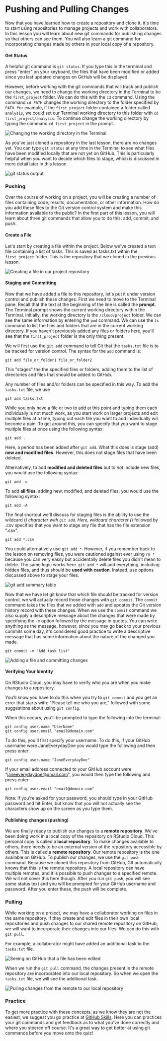 

# Pushing and Pulling Changes

Now that you have learned how to create a repository and clone it, it's time to start using repositories to manage projects and work with collaborators. In this lesson you will learn about new git commands for publishing changes so that others can see them. You will also learn a git command for incorporating changes made by others in your local copy of a repository.

#### Get Status

A helpful git command is `git status`. If you type this in the terminal and press "enter" on your keyboard, the files that have been modified or added since you last updated changes on GitHub will be displayed.

However, before working with the git commands that will track and publish our changes, we need to change the working directory in the Terminal to be the `first_project` folder. We can do this with the `cd` command. Using the command `cd PATH` changes the working directory to the folder specified by `PATH`. For example, if the `first_project` folder contained a folder called `analysis`, we could set our Terminal working directory to this folder with `cd first_project/analysis`. To continue change the working directory by typing the command `cd first_project` in the prompt.


![Changing the working directory in the Terminal](https://docs.google.com/presentation/d/1syZGx4saIzmiWVGZzIjqBjQaGkFXyC_Hlo5Pq-edYs8/export/png?id=1syZGx4saIzmiWVGZzIjqBjQaGkFXyC_Hlo5Pq-edYs8&pageid=g388478d6c4_0_66)

As you've just cloned a repository in the last lesson, there are no changes yet. You can type `git status` at any time in the Terminal to see what files have been modified locally that are not yet on GitHub. This is particularly helpful when you want to decide which files to stage, which is discussed in more detail later in this lesson.


![git status output](https://docs.google.com/presentation/d/1syZGx4saIzmiWVGZzIjqBjQaGkFXyC_Hlo5Pq-edYs8/export/png?id=1syZGx4saIzmiWVGZzIjqBjQaGkFXyC_Hlo5Pq-edYs8&pageid=g3b5b846a8f_2_13)

### Pushing

Over the course of working on a project, you will be creating a number of files containing code, results, documentation, or other information. How do you add these files to the Git version control system and make this information available to the public? In the first part of this lesson, you will learn about three git commands that allow you to do this: add, commit, and push.

#### Create a File

Let's start by creating a file within the project. Below we've created a text file containing a list of tasks. This is saved as tasks.txt within the `first_project` folder. This is the repository that we cloned in the previous lesson.


![Creating a file in our project repository](https://docs.google.com/presentation/d/1syZGx4saIzmiWVGZzIjqBjQaGkFXyC_Hlo5Pq-edYs8/export/png?id=1syZGx4saIzmiWVGZzIjqBjQaGkFXyC_Hlo5Pq-edYs8&pageid=g388478d6c4_0_0)


#### Staging and Committing

Now that we have added a file to this repository, let's put it under version control and publish these changes. First we need to move to the Terminal pane. Recall that the text at the beginning of the line is called the **prompt**. The Terminal prompt shows the current working directory within the Terminal. Initially, the working directory is the `/cloud/project` folder. We can see the same information by entering the `pwd` command. We can use the `ls` command to list the files and folders that are in the current working directory. If you haven't previously added any files or folders here, you'll see that the `first_project` folder is the only thing present.

We will first use the `git add` command to tell Git that the `tasks.txt` file is to be tracked for version control. The syntax for the `add` command is:

```text
git add file_or_folder1 file_or_folder2
```

This "stages" the the specified files or folders, adding them to the list of directories and files that should be added to GitHub.  

Any number of files and/or folders can be specified in this way. To add the `tasks.txt` file, we use

```text
git add tasks.txt
```

While you only have a file or two to add at this point and typing them each individually is not much work, as you start work on larger projects and edit multiple files at a time, typing out each file you want to add individually will become a pain. To get around this, you can specify that you want to stage multiple files at once using the following syntax:

```text
git add .
```

Here, a period has been added after `git add`. What this does is stage (add) **new and modified files**. However, this does not stage files that have been deleted.

Alternatively, to add **modified and deleted files** but to *not* include new files, you would use the following syntax:

```text
git add -u
```

To add **all files**, adding new, modified, and deleted files, you would use the following syntax:

```text
git add -A
```

The final shortcut we'll discuss for staging files is the ability to use the wildcard (*) character with `git add`. Here, wildcard character (*) followed by .csv specifies that you want to stage any file that has the file extension ".csv".

```text
git add *.csv
```

You could alternatively use `git add *`. However, if you remember back to the lesson on removing files, you were cautioned against ever using `rm *` because you can very easily but accidentally delete files you didn't mean to delete. The same logic works here. `git add *` will add everything, including hidden files, and thus should be **used with caution**. Instead, use options discussed above to stage your files.


![git add summary table](https://docs.google.com/presentation/d/1syZGx4saIzmiWVGZzIjqBjQaGkFXyC_Hlo5Pq-edYs8/export/png?id=1syZGx4saIzmiWVGZzIjqBjQaGkFXyC_Hlo5Pq-edYs8&pageid=g3b5b846a8f_2_0)

Now that we have let git know that which file should be tracked for version control, we will actually record those changes with `git commit`. The `commit` command takes the files that we added with `add` and updates the Git version history record with these changes. When we use the `commit` command we also supply a descriptive message about the changes that were made by specifying the `-m` option followed by the message in quotes. You can write anything as the message, however, since you may go back to your previous commits some day, it's considered good practice to write a descriptive message that has some information about the nature of the changed you made.

```text
git commit -m "Add task list"
```


![Adding a file and committing changes](https://docs.google.com/presentation/d/1syZGx4saIzmiWVGZzIjqBjQaGkFXyC_Hlo5Pq-edYs8/export/png?id=1syZGx4saIzmiWVGZzIjqBjQaGkFXyC_Hlo5Pq-edYs8&pageid=g388478d6c4_0_7)

#### Verifying Your Identity

On RStudio Cloud, you may have to verify who you are when you make changes to a repository.

You'll know you have to do this when you try to `git commit` and you get an error that starts with: "Please tell me who you are," followed with some suggestions about using `git config`.

When this occurs, you'll be prompted to type the following into the terminal:

```text
git config user.name "UserName"
git config user.email "email@domain.com"
```

To do this, you'll first specify your username. To do this, if your GitHub username were JaneEverydayDoe you would type the following and then press enter:

```text
git config user.name "JaneEverydayDoe"
```

If your email address connected to your GitHub account were "janeeverydaydoe@gmail.com", you would then type the following and press enter:

```text
git config user.email "email@domain.com"
```

Note: If you're asked for your password, you should type in your GitHub password and hit Enter, but know that you will not actually see the characters show up on the screen as you type them.

#### Publishing changes (pushing)

We are finally ready to publish our changes to a **remote repository**. We've been doing work in a local copy of the repository on RStudio Cloud. This personal copy is called a **local repository**. To make changes available to others, there needs to be an external version of the repository accessible by others. This is called a **remote repository**. Our remote repository is the one available on GitHub. To publish our changes, we use the `git push` command. Because we cloned this repository from GitHub, Git automatically knows that this is the remote repository. A local repository can have multiple remotes, and it is possible to push changes to a specified remote. We will not cover this here though. After you run `git push`, you will see some status text and you will be prompted for your GitHub username and password. After you enter these, the push will be complete.

### Pulling

While working on a project, we may have a collaborator working on files in the same repository. If they create and edit files in their own local repositories and push changes to our shared remote repository on GitHub, we will want to incorporate their changes into our files. We can do this with `git pull`.

For example, a collaborator might have added an additional task to the `tasks.txt` file.


![Seeing on GitHub that a file has been edited](https://docs.google.com/presentation/d/1syZGx4saIzmiWVGZzIjqBjQaGkFXyC_Hlo5Pq-edYs8/export/png?id=1syZGx4saIzmiWVGZzIjqBjQaGkFXyC_Hlo5Pq-edYs8&pageid=g388478d6c4_0_20)

When we run the `git pull` command, the changes present in the remote repository are incorporated into our local repository. So when we open the `tasks.txt` file, we will see the additional task.


![Pulling changes from the remote to our local repository](https://docs.google.com/presentation/d/1syZGx4saIzmiWVGZzIjqBjQaGkFXyC_Hlo5Pq-edYs8/export/png?id=1syZGx4saIzmiWVGZzIjqBjQaGkFXyC_Hlo5Pq-edYs8&pageid=g388478d6c4_0_27)

### Practice

To get more practice with these concepts, as we know they are not the easiest, we suggest you go practice at [GitHub Skills](https://skills.github.com/). Here you can practices your git commands and get feedback as to what you've done correctly and where you steered off course. It's a great way to get better at using git commands before you move onto the quiz!

